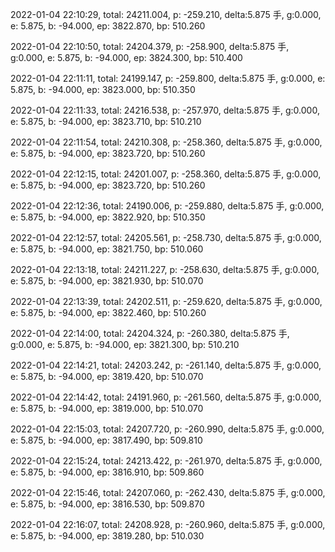 2022-01-04 22:10:29, total: 24211.004, p: -259.210, delta:5.875 手, g:0.000, e: 5.875, b: -94.000, ep: 3822.870, bp: 510.260

2022-01-04 22:10:50, total: 24204.379, p: -258.900, delta:5.875 手, g:0.000, e: 5.875, b: -94.000, ep: 3824.300, bp: 510.400

2022-01-04 22:11:11, total: 24199.147, p: -259.800, delta:5.875 手, g:0.000, e: 5.875, b: -94.000, ep: 3823.000, bp: 510.350

2022-01-04 22:11:33, total: 24216.538, p: -257.970, delta:5.875 手, g:0.000, e: 5.875, b: -94.000, ep: 3823.710, bp: 510.210

2022-01-04 22:11:54, total: 24210.308, p: -258.360, delta:5.875 手, g:0.000, e: 5.875, b: -94.000, ep: 3823.720, bp: 510.260

2022-01-04 22:12:15, total: 24201.007, p: -258.360, delta:5.875 手, g:0.000, e: 5.875, b: -94.000, ep: 3823.720, bp: 510.260

2022-01-04 22:12:36, total: 24190.006, p: -259.880, delta:5.875 手, g:0.000, e: 5.875, b: -94.000, ep: 3822.920, bp: 510.350

2022-01-04 22:12:57, total: 24205.561, p: -258.730, delta:5.875 手, g:0.000, e: 5.875, b: -94.000, ep: 3821.750, bp: 510.060

2022-01-04 22:13:18, total: 24211.227, p: -258.630, delta:5.875 手, g:0.000, e: 5.875, b: -94.000, ep: 3821.930, bp: 510.070

2022-01-04 22:13:39, total: 24202.511, p: -259.620, delta:5.875 手, g:0.000, e: 5.875, b: -94.000, ep: 3822.460, bp: 510.260

2022-01-04 22:14:00, total: 24204.324, p: -260.380, delta:5.875 手, g:0.000, e: 5.875, b: -94.000, ep: 3821.300, bp: 510.210

2022-01-04 22:14:21, total: 24203.242, p: -261.140, delta:5.875 手, g:0.000, e: 5.875, b: -94.000, ep: 3819.420, bp: 510.070

2022-01-04 22:14:42, total: 24191.960, p: -261.560, delta:5.875 手, g:0.000, e: 5.875, b: -94.000, ep: 3819.000, bp: 510.070

2022-01-04 22:15:03, total: 24207.720, p: -260.990, delta:5.875 手, g:0.000, e: 5.875, b: -94.000, ep: 3817.490, bp: 509.810

2022-01-04 22:15:24, total: 24213.422, p: -261.970, delta:5.875 手, g:0.000, e: 5.875, b: -94.000, ep: 3816.910, bp: 509.860

2022-01-04 22:15:46, total: 24207.060, p: -262.430, delta:5.875 手, g:0.000, e: 5.875, b: -94.000, ep: 3816.530, bp: 509.870

2022-01-04 22:16:07, total: 24208.928, p: -260.960, delta:5.875 手, g:0.000, e: 5.875, b: -94.000, ep: 3819.280, bp: 510.030